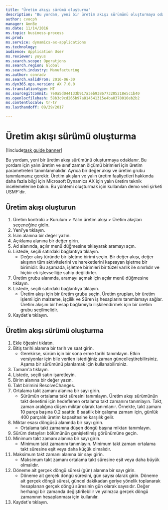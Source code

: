 ```yaml
--- 
title: "Üretim akışı sürümü oluşturma"
description: "Bu yordam, yeni bir üretim akışı sürümünü oluşturmaya odaklanır."
author: cvocph
manager: AnnBe
ms.date: 11/14/2016
ms.topic: business-process
ms.prod: 
ms.service: dynamics-ax-applications
ms.technology: 
audience: Application User
ms.reviewer: yuyus
ms.search.scope: Operations
ms.search.region: Global
ms.search.industry: Manufacturing
ms.author: conradv
ms.search.validFrom: 2016-06-30
ms.dyn365.ops.version: AX 7.0.0
ms.translationtype: HT
ms.sourcegitcommit: 7e0a5d044133b917a3eb9386773205218e5c1b40
ms.openlocfilehash: 58b3c9cd265b97a814541315e4ba8378010eb2b2
ms.contentlocale: tr-tr
ms.lasthandoff: 09/29/2017

---
```

# <a name="create-a-production-flow-version"></a>Üretim akışı sürümü oluşturma

[!include[task guide banner](../../includes/task-guide-banner.md)]

Bu yordam, yeni bir üretim akışı sürümünü oluşturmaya odaklanır. Bu yordam için yalın üretim ve sınıf zaman ölçümü birimleri için üretim parametreleri tanımlanmalıdır. Ayrıca bir değer akışı ve üretim grubu tanımlamanız gerekir. Üretim akışları ve yalın üretim faaliyetleri hakkında daha fazla bilgi için Microsoft Dynamics AX için yalın üretim teknik incelemelerine bakın. Bu yöntemi oluşturmak için kullanılan demo veri şirketi USMF'dir.


## <a name="create-a-production-flow"></a>Üretim akışı oluşturun
1. Üretim kontrolü > Kurulum > Yalın üretim akışı > Üretim akışları seçeneğine gidin.
2. Yeni'ye tıklayın.
3. İsim alanına bir değer yazın.
4. Açıklama alanına bir değer girin.
5. Ad alanında, açılır menü düğmesine tıklayarak aramayı açın.
6. Listede, seçili satırdaki bağlantıya tıklayın.
    * Değer akış türünde bir işletme birimi seçin. Bir değer akışı, değer akışının tüm aktivitelerini ve hareketlerini kapsayan işletme bir birimidir. Bu aşamada, işletme birimleri bir tüzel varlık ile sınırlıdır ve hiçbir ek işlevselliğe sahip değildirler.  
7. Üretim grubu alanında, aramayı açmak için açılır menü düğmesine tıklayın.
8. Listede, seçili satırdaki bağlantıya tıklayın.
    * Üretim akışı için bir üretim grubu seçin. Üretim grupları, bir üretim işlemi için malzeme, işçilik ve Süren iş hesaplarını tanımlamayı sağlar. Üretim akışını bir hesap bağlamıyla ilişkilendirmek için bir üretim grubu seçilmelidir.  
9. Kaydet'e tıklayın.

## <a name="create-a-production-flow-version"></a>Üretim akışı sürümü oluşturma
1. Ekle öğesini tıklatın.
2. Bitiş tarihi alanına bir tarih ve saat girin.
    * Gerekirse, sürüm için bir sona erme tarihi tanımlayın. Etkin versiyonlar için bile verilen istediğiniz zaman güncelleştirebilirsiniz. Aşama bir sürümünü planlamak için kullanabilirsiniz.  
3. Tamam'a tıklayın.
4. Listede, seçili satırı işaretleyin.
5. Birim alanına bir değer yazın.
6. Takt birimini ResolveChanges.
7. Ortalama takt zamanı alanına bir sayı girin.
    * Sürümün ortalama takt süresini tanımlayın. Üretim akışı sürümünün takt denetimi için hedeflenen ortalama takt zamanını tanımlayın. Takt, zaman aralığına düşen miktar olarak tanımlanır. Örnekte, takt zamanı 10 parça başına 0.2 saattir. 8 saatlik bir çalışma zamanı için, günlük 400 parçalık üretim kapasitesine karşılık gelir.  
8. Miktar esası döngüsü alanında bir sayı girin.
    * Ortalama takt zamanına düşen döngü başına miktarı tanımlayın.  
9. Sürüm detayları bölümünün genişletilmiş görünümüne geçin.
10. Minimum takt zamanı alanına bir sayı girin.
    * Minimum takt zamanını tanımlayın. Minimum takt zamanı ortalama takt süresine eşit veya daha küçük olmalıdır.  
11. Maksimum takt zamanı alanına bir sayı girin.
    * Maksimum takt zamanı ortalama takt süresine eşit veya daha büyük olmalıdır.  
12. Döneme ait gerçek döngü süresi (gün) alanına bir sayı girin.
    * Döneme ait gerçek döngü süresini, gün sayısı olarak girin. Döneme ait gerçek döngü süresi, güncel dakikadan geriye yönelik toplanarak hesaplanan gerçek döngü süresinin gün olarak sayısıdır. Değer herhangi bir zamanda değiştirilebilir ve yalnızca gerçek döngü zamanının hesaplanması için kullanılır.  
13. Kaydet'e tıklayın.


